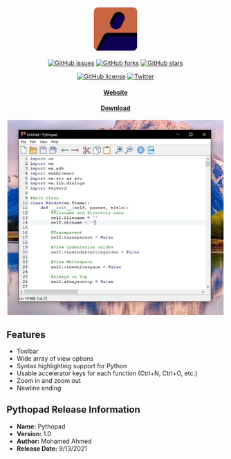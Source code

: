 <h3 align="center">
  <a href="https://mhsaia.me/pythopad" target="_blank">
    <img src="img/logo.png" alt="Pythopad"/>
  </a>
</h3>
<p align="center">
<a href="https://github.com/maltarawy/pythopad/issues"><img alt="GitHub issues" src="https://img.shields.io/github/issues/maltarawy/pythopad"></a>
  <a href="https://github.com/maltarawy/pythopad/network"><img alt="GitHub forks" src="https://img.shields.io/github/forks/maltarawy/pythopad"></a>
  <a href="https://github.com/maltarawy/pythopad/stargazers"><img alt="GitHub stars" src="https://img.shields.io/github/stars/maltarawy/pythopad"></a>
 </p>
 <p align="center">
  <a href="https://github.com/maltarawy/pythopad/blob/main/LICENSE"><img alt="GitHub license" src="https://img.shields.io/github/license/maltarawy/pythopad"></a>
  <a href="https://twitter.com/intent/tweet?text=Wow:&url=https%3A%2F%2Fgithub.com%2Fmhsaia%2Fpythopad%2F"><img alt="Twitter" src="https://img.shields.io/twitter/url?style=social"></a>
  </p>
<h4 align="center">
  <a href="https://maltarawy.github.io/pythopad/" target="_blank">Website</a>
</h4>
<h4 align="center">
  <a href="http://sourceforge.net/projects/pythopad/files/latest/download" target="_blank">Download</a>
</h4>
<p align="center">
  <a href="https://maltarawy.github.io/pythopad/" target="_blank">
    <img src="img/ss.JPG" width = "500" alt="Screenshot"/>
  </a>
</p>


## Features
- Toolbar
- Wide array of view options
- Syntax highlighting support for Python
- Usable accelerator keys for each function (Ctrl+N, Ctrl+O, etc.)
- Zoom in and zoom out
- Newline ending

## Pythopad Release Information
- **Name:** Pythopad
- **Version:** 1.0
- **Author:** Mohamed Ahmed
- **Release Date:** 9/13/2021
